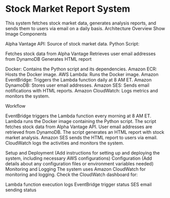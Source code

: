 # Stock Market Report System
This system fetches stock market data, generates analysis reports, and sends them to users via email on a daily basis.
Architecture Overview
Show Image
Components

Alpha Vantage API: Source of stock market data.
Python Script:

Fetches stock data from Alpha Vantage
Retrieves user email addresses from DynamoDB
Generates HTML report


Docker: Contains the Python script and its dependencies.
Amazon ECR: Hosts the Docker image.
AWS Lambda: Runs the Docker image.
Amazon EventBridge: Triggers the Lambda function daily at 8 AM ET.
Amazon DynamoDB: Stores user email addresses.
Amazon SES: Sends email notifications with HTML reports.
Amazon CloudWatch: Logs metrics and monitors the system.

Workflow

EventBridge triggers the Lambda function every morning at 8 AM ET.
Lambda runs the Docker image containing the Python script.
The script fetches stock data from Alpha Vantage API.
User email addresses are retrieved from DynamoDB.
The script generates an HTML report with stock market analysis.
Amazon SES sends the HTML report to users via email.
CloudWatch logs the activities and monitors the system.

Setup and Deployment
(Add instructions for setting up and deploying the system, including necessary AWS configurations)
Configuration
(Add details about any configuration files or environment variables needed)
Monitoring and Logging
The system uses Amazon CloudWatch for monitoring and logging. Check the CloudWatch dashboard for:

Lambda function execution logs
EventBridge trigger status
SES email sending status
